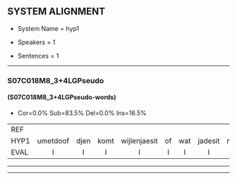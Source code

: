 
## SYSTEM ALIGNMENT

- System Name = hyp1

- Speakers = 1

- Sentences = 1

---

### S07C018M8_3+4LGPseudo

#### (S07C018M8_3+4LGPseudo-words)

- Cor=0.0%	Sub=83.5%	Del=0.0%	Ins=16.5%

|  |  |  |  |  |  |  |  |  |  |  |  |  |  |  |  |  |  |  |  |  |  |  |  |  |  |  |  |  |  |  |  |  |  |  |  |  |  |  |  |  |  |  |  |  |  |  |  |  |  |  |  |  |  |  |  |  |  |  |  |  |  |  |  |  |  |  |  |  |  |  |  |  |  |  |  |  |  |  |  |  |  |  |  |  |  |  |  |  |  |  |  |
|:--- |:---:|:---:|:---:|:---:|:---:|:---:|:---:|:---:|:---:|:---:|:---:|:---:|:---:|:---:|:---:|:---:|:---:|:---:|:---:|:---:|:---:|:---:|:---:|:---:|:---:|:---:|:---:|:---:|:---:|:---:|:---:|:---:|:---:|:---:|:---:|:---:|:---:|:---:|:---:|:---:|:---:|:---:|:---:|:---:|:---:|:---:|:---:|:---:|:---:|:---:|:---:|:---:|:---:|:---:|:---:|:---:|:---:|:---:|:---:|:---:|:---:|:---:|:---:|:---:|:---:|:---:|:---:|:---:|:---:|:---:|:---:|:---:|:---:|:---:|:---:|:---:|:---:|:---:|:---:|:---:|:---:|:---:|:---:|:---:|:---:|:---:|:---:|:---:|:---:|:---:|:---:|
| REF |  |  |  |  |  |  |  |  |  |  |  |  |  |  |  | ometuif | toejietsen | oonwijlen | * | *x | * | nurudien | stoenydaas | deuveltek | juitonie | gevijdel | sidowaan | * | * | *x | * | *t | wachteniek | verpierik | nappegreeuw | * | * | * | * | * | * | * | * | *x | *x | *x | *x | *x | *x | *x | *x | * | verwarig | ooiebiekje | fandelig | * | smoralij | * | * | *t | * | * | *x | * | * | kanaroe | * | *x | * | * | * | * | kantelogsten | ondermind | choporatie | * | * | ijraspangen | * | * | girdofhaalder | * | * | * | * | * | havedil | verbrakkertje | * | * | hapeneren |
| HYP1 | umetdoof | djen | komt | wijlenjaesit | of | wat | jadesit | neurdin | stoen | das | de | veltek | jetoe | gevede | cidu | ensspikeren | zoiets | prikerej | wegt | e | niet | verpiric | nr | mmterun | skilendas | pin | sralkr | kbes | ti | bin | mat | ie | binnen | ena | spreken | gabustip | en | verrarin | ho | bia | fande | jagre | win | mouel | le | sek | lag | voenla | flasia | i | was | dat | eg | zek | fa | zekfla | sine | kanat | ho | tomnee | toneel | tonee | tegen | mi | michrok | kantalosten | ontrinde | schopr | ti | zijn | braal | of | zijn | brul | arpangen | blotenduf | gerdohal | de | to | ber | gemot | ponstels | g | stalsgel | de | hai | verprukerte | gra | wiak | haen | en |
| EVAL | I | I | I | I | I | I | I | I | I | I | I | I | I | I | I | S | S | S | S | S | S | S | S | S | S | S | S | S | S | S | S | S | S | S | S | S | S | S | S | S | S | S | S | S | S | S | S | S | S | S | S | S | S | S | S | S | S | S | S | S | S | S | S | S | S | S | S | S | S | S | S | S | S | S | S | S | S | S | S | S | S | S | S | S | S | S | S | S | S | S | S |
---

---
